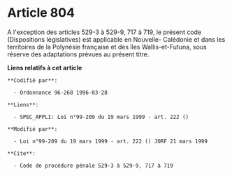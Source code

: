# Article 804

A l'exception des articles 529-3 à 529-9, 717 à 719, le présent code (Dispositions législatives) est applicable en Nouvelle-
Calédonie et dans les territoires de la Polynésie française et des îles Wallis-et-Futuna, sous réserve des adaptations
prévues au présent titre.

**Liens relatifs à cet article**

	**Codifié par**:

	  - Ordonnance 96-268 1996-03-28

	**Liens**:

	  - SPEC_APPLI: Loi n°99-209 du 19 mars 1999 - art. 222 ()

	**Modifié par**:

	  - Loi n°99-209 du 19 mars 1999 - art. 222 () JORF 21 mars 1999

	**Cite**:

	  - Code de procédure pénale 529-3 à 529-9, 717 à 719
